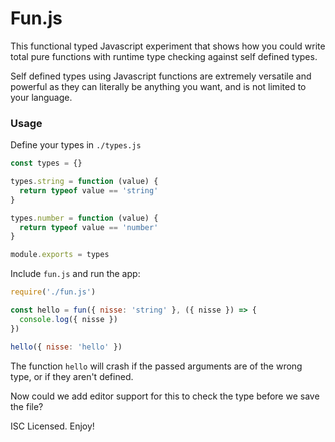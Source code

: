 # Fun.js

This functional typed Javascript experiment that shows how you could write total pure functions with runtime type checking against self defined types.

Self defined types using Javascript functions are extremely versatile and powerful as they can literally be anything you want, and is not limited to your language.

### Usage

Define your types in `./types.js`
```js
const types = {}

types.string = function (value) {
  return typeof value == 'string'
}

types.number = function (value) {
  return typeof value == 'number'
}

module.exports = types
```

Include `fun.js` and run the app:

```js
require('./fun.js')

const hello = fun({ nisse: 'string' }, ({ nisse }) => {
  console.log({ nisse })
})

hello({ nisse: 'hello' })
```

The function `hello` will crash if the passed arguments are of the wrong type, or if they aren't defined.

Now could we add editor support for this to check the type before we save the file?

ISC Licensed. Enjoy!
